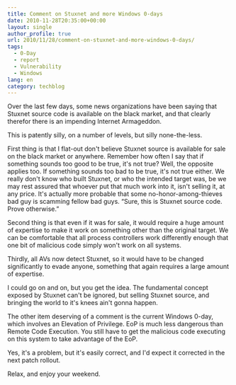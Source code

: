 ```yaml
---
title: Comment on Stuxnet and more Windows 0-days
date: 2010-11-28T20:35:00+00:00
layout: single
author_profile: true
url: 2010/11/28/comment-on-stuxnet-and-more-windows-0-days/
tags:
  - 0-Day
  - report
  - Vulnerability
  - Windows
lang: en
category: techblog
---
```

Over the last few days, some news organizations have been saying that Stuxnet source code is available on the black market, and that clearly therefor there is an impending Internet Armageddon.

This is patently silly, on a number of levels, but silly none-the-less.

First thing is that I flat-out don't believe Stuxnet source is available for sale on the black market or anywhere. Remember how often I say that if something sounds too good to be true, it's not true? Well, the opposite applies too. If something sounds too bad to be true, it's not true either. We really don't know who built Stuxnet, or who the intended target was, be we may rest assured that whoever put that much work into it, isn't selling it, at any price. It's actually more probable that some no-honor-among-thieves bad guy is scamming fellow bad guys. &#8220;Sure, this is Stuxnet source code. Prove otherwise.&#8221;

Second thing is that even if it was for sale, it would require a huge amount of expertise to make it work on something other than the original target. We can be comfortable that all process controllers work differently enough that one bit of malicious code simply won't work on all systems.

Thirdly, all AVs now detect Stuxnet, so it would have to be changed significantly to evade anyone, something that again requires a large amount of expertise.

I could go on and on, but you get the idea. The fundamental concept exposed by Stuxnet can't be ignored, but selling Stuxnet source, and bringing the world to it's knees ain't gonna happen.

The other item deserving of a comment is the current Windows 0-day, which involves an Elevation of Privilege. EoP is much less dangerous than Remote Code Execution. You still have to get the malicious code executing on this system to take advantage of the EoP.

Yes, it's a problem, but it's easily correct, and I'd expect it corrected in the next patch rollout.

Relax, and enjoy your weekend.